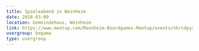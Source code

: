 ```yaml
---
title: Spieleabend in Weinheim 
date: 2018-03-09
location: Gemeindehaus, Weinheim
link: https://www.meetup.com/Mannheim-Boardgames-Meetup/events/nkrcdpyxfbmb/
usergroup: bogama
type: usergroup
---
```

